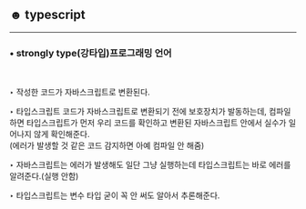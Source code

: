 ## ☻ typescript 
---
### • strongly type(강타입)프로그래밍 언어 
&nbsp;

‣ 작성한 코드가 자바스크립트로 변환된다.  

‣ 타입스크립트 코드가 자바스크립트로 변환되기 전에 보호장치가 발동하는데, 
컴파일하면 타입스크립트가 먼저 우리 코드를 확인하고 변환된 자바스크립트 안에서 실수가 일어나지 않게 확인해준다.  
(에러가 발생할 것 같은 코드 감지하면 아예 컴파일 안 해줌)

‣ 자바스크립트는 에러가 발생해도 일단 그냥 실행하는데 타입스크립트는 바로 에러를 알려준다.(실행 안함)

‣ 타입스크립트는 변수 타입 굳이 꼭 안 써도 알아서 추론해준다.
